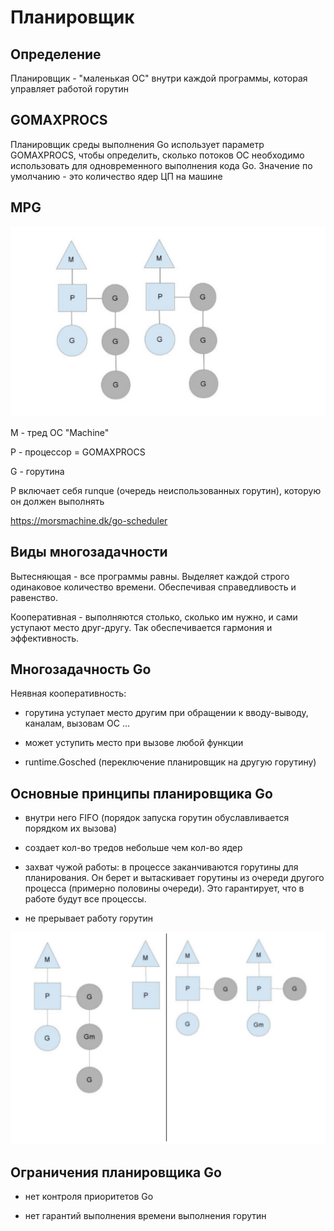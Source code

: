 # Планировщик

## Определение

Планировщик - "маленькая ОС" внутри каждой программы, которая управляет работой горутин

## GOMAXPROCS

Планировщик среды выполнения Go использует параметр GOMAXPROCS, чтобы определить, сколько потоков ОС необходимо использовать для одновременного выполнения кода Go. Значение по умолчанию - это количество ядер ЦП на машине

## MPG

![alt text](img/mpg.png)

M - тред ОС "Machine"

P - процессор = GOMAXPROCS

G - горутина

P включает себя runque (очередь неиспользованных горутин), которую он должен выполнять

https://morsmachine.dk/go-scheduler

## Виды многозадачности

Вытесняющая - все программы равны. Выделяет каждой строго одинаковое количество времени. Обеспечивая справедливость и равенство.

Кооперативная - выполняются столько, сколько им нужно, и сами уступают место друг-другу. Так обеспечивается гармония и эффективность.

## Многозадачность Go

Неявная кооперативность:

- горутина уступает место другим при обращении к вводу-выводу, каналам, вызовам ОС ...

- может уступить место при вызове любой функции

- runtime.Gosched (переключение планировщик на другую горутину)

## Основные принципы планировщика Go

- внутри него FIFO (порядок запуска горутин обуславливается порядком их вызова)

- создает кол-во тредов небольше чем кол-во ядер

- захват чужой работы: в процессе заканчиваются горутины для планирования. Он берет и вытаскивает горутины из очереди другого процесса (примерно половины очереди). Это гарантирует, что в работе будут все процессы.

- не прерывает работу горутин

![alt text](img/stil_work.png)

## Ограничения планировщика Go

- нет контроля приоритетов Go

- нет гарантий выполнения времени выполнения горутин




